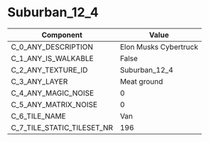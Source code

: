 

# Suburban_12_4



| Component | Value | 
|  --  |  --  | 
| C_0_ANY_DESCRIPTION | Elon Musks Cybertruck | 
| C_1_ANY_IS_WALKABLE | False | 
| C_2_ANY_TEXTURE_ID | Suburban_12_4 | 
| C_3_ANY_LAYER | Meat ground | 
| C_4_ANY_MAGIC_NOISE | 0 | 
| C_5_ANY_MATRIX_NOISE | 0 | 
| C_6_TILE_NAME | Van | 
| C_7_TILE_STATIC_TILESET_NR | 196 | 

